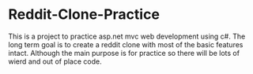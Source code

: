 Reddit-Clone-Practice
=====================
This is a project to practice asp.net mvc web development using c#. The long term goal is to create a reddit clone with most of the basic features intact. Although the main purpose is for practice so there will be lots of wierd and out of place code.
